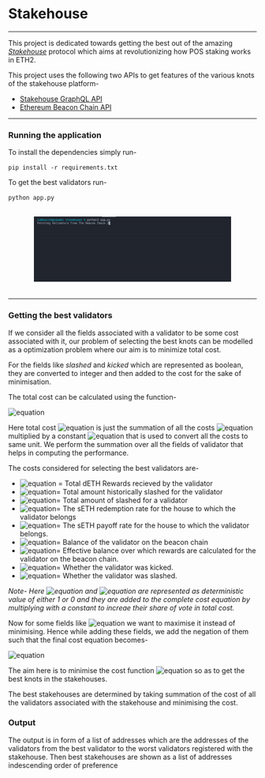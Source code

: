# Stakehouse
----
This project is dedicated towards getting the best out of the amazing *[Stakehouse](www.joinstakehouse.com)* protocol which aims at revolutionizing how POS staking works in ETH2.

This project uses the following two APIs to get features of the various knots of the stakehouse platform-

* [Stakehouse GraphQL API](https://thegraph.com/hosted-service/subgraph/bswap-eng/stakehouse-protocol)
* [Ethereum Beacon Chain API](https://ethereum.github.io/beacon-APIs/#/)

----


### Running the application
To install the dependencies simply run-
```
pip install -r requirements.txt
```

To get the best validators run-
```
python app.py
```
<br>
<div align="center" class="row">
  <img src="./Screenshots/run.gif" width="400"/>
</div>
<br>

----

### Getting the best validators

If we consider all the fields associated with a validator to be some cost associated with it, our problem of selecting the best knots can be modelled as a optimization problem where our aim is to minimize total cost.

For the fields like *slashed* and *kicked* which are represented as boolean, they are converted to integer and then added to the cost for the sake of minimisation.


The total cost can be calculated using the function-


![equation](https://latex.codecogs.com/svg.image?\begin{equation}&space;&space;&space;&space;C_p(\overline{y})=&space;\sum_{d&space;\in&space;D}y_d\&space;&space;F_{d}\&space;\forall\&space;d&space;\in&space;D\end{equation})

Here total cost ![equation](https://latex.codecogs.com/svg.image?C_p) is just the summation of all the costs ![equation](https://latex.codecogs.com/svg.image?y_d) multiplied by a constant ![equation](https://latex.codecogs.com/svg.image?F_d) that is used to convert all the costs to same unit. We perform the summation over all the fields of validator that helps in computing the performance.

The costs considered for selecting the best validators are-

* ![equation](https://latex.codecogs.com/svg.image?E_y) = Total dETH Rewards recieved by the validator
* ![equation](https://latex.codecogs.com/svg.image?H_{y})= Total amount historically slashed for the validator
* ![equation](https://latex.codecogs.com/svg.image?T_y)= Total amount of slashed for a validator
* ![equation](https://latex.codecogs.com/svg.image?R_y)= The sETH redemption rate for the house to which the validator belongs
* ![equation](https://latex.codecogs.com/svg.image?P_y)= The sETH payoff rate for the house to which the validator belongs.
* ![equation](https://latex.codecogs.com/svg.image?B_y)= Balance of the validator on the beacon chain
* ![equation](https://latex.codecogs.com/svg.image?EB_y)= Effective balance over which rewards are calculated for the validator on the beacon chain.
* ![equation](https://latex.codecogs.com/svg.image?K_y)= Whether the validator was kicked.
* ![equation](https://latex.codecogs.com/svg.image?S_y)= Whether the validator was slashed.

*Note- Here ![equation](https://latex.codecogs.com/svg.image?K_y) and ![equation](https://latex.codecogs.com/svg.image?S_y) are represented as deterministic value of either 1 or 0 and they are added to the complete cost equation by multiplying with a constant to increae their share of vote in total cost.*

Now for some fields like ![equation](https://latex.codecogs.com/svg.image?E_y) we want to maximise it instead of minimising. Hence while adding these fields, we add the negation of them such that the final cost equation becomes-

![equation](https://latex.codecogs.com/svg.image?C_p(\overline{y})=&space;(-E_y)&space;&plus;&space;H_y&plus;T_y&plus;&space;(-R_y)&plus;&space;(-P_y)&space;&plus;&space;B_y&space;&plus;&space;EB_y&space;&plus;&space;K_y&space;&plus;&space;S_y)

The aim here is to minimise the cost function ![equation](https://latex.codecogs.com/svg.image?C_p(\overline{y})) so as to get the best knots in the stakehouses.

The best stakehouses are determined by taking summation of the cost of all the validators associated with the stakehouse and minimising the cost.

### Output

The output is in form of a list of addresses which are the addresses of the validators from the best validator to the worst validators registered with the stakehouse.
Then best stakehouses are shown as a list of addresses indescending order of preference



